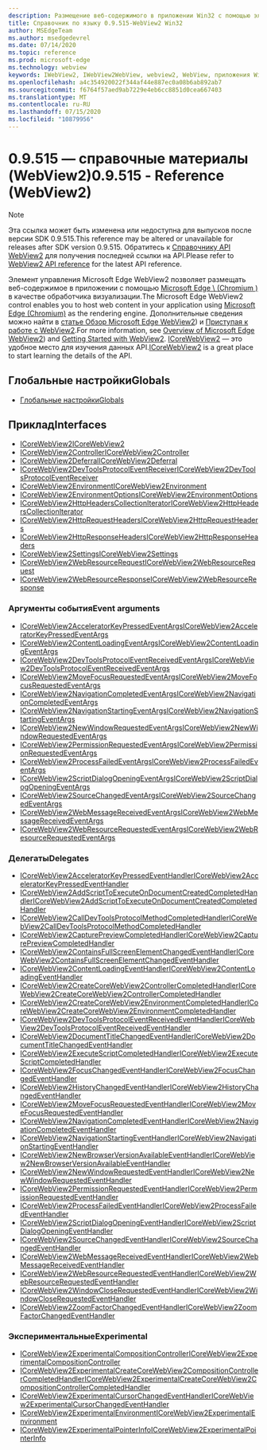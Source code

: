 ```yaml
---
description: Размещение веб-содержимого в приложении Win32 с помощью элемента управления Microsoft Edge WebView 2
title: Справочник по языку 0.9.515-WebView2 Win32
author: MSEdgeTeam
ms.author: msedgedevrel
ms.date: 07/14/2020
ms.topic: reference
ms.prod: microsoft-edge
ms.technology: webview
keywords: IWebView2, IWebView2WebView, webview2, WebView, приложения Win32, Win32, EDGE, ICoreWebView2, ICoreWebView2Controller, элемент управления "веб-браузер", HTML Edge
ms.openlocfilehash: a4c354920022f344af44e887ec0a08b6ab892ab7
ms.sourcegitcommit: f6764f57aed9ab7229e4eb6cc8851d0cea667403
ms.translationtype: MT
ms.contentlocale: ru-RU
ms.lasthandoff: 07/15/2020
ms.locfileid: "10879956"
---
```

# <span data-ttu-id="8bca1-104">0.9.515 — справочные материалы (WebView2)</span><span class="sxs-lookup"><span data-stu-id="8bca1-104">0.9.515 - Reference (WebView2)</span></span>  

> [!NOTE]
> <span data-ttu-id="8bca1-105">Эта ссылка может быть изменена или недоступна для выпусков после версии SDK 0.9.515.</span><span class="sxs-lookup"><span data-stu-id="8bca1-105">This reference may be altered or unavailable for releases after SDK version 0.9.515.</span></span> <span data-ttu-id="8bca1-106">Обратитесь к [Справочнику API WebView2](../../webview2-api-reference.md) для получения последней ссылки на API.</span><span class="sxs-lookup"><span data-stu-id="8bca1-106">Please refer to [WebView2 API reference](../../webview2-api-reference.md) for the latest API reference.</span></span>

<span data-ttu-id="8bca1-107">Элемент управления Microsoft Edge WebView2 позволяет размещать веб-содержимое в приложении с помощью [Microsoft Edge \ (Chromium \)](https://www.microsoftedgeinsider.com) в качестве обработчика визуализации.</span><span class="sxs-lookup"><span data-stu-id="8bca1-107">The Microsoft Edge WebView2 control enables you to host web content in your application using [Microsoft Edge \(Chromium\)](https://www.microsoftedgeinsider.com) as the rendering engine.</span></span>  <span data-ttu-id="8bca1-108">Дополнительные сведения можно найти в [статье Обзор Microsoft Edge WebView2](../../index.md)) и [Приступая к работе с WebView2](../../gettingstarted/win32.md).</span><span class="sxs-lookup"><span data-stu-id="8bca1-108">For more information, see [Overview of Microsoft Edge WebView2](../../index.md)) and [Getting Started with WebView2](../../gettingstarted/win32.md).</span></span>  <span data-ttu-id="8bca1-109">[ICoreWebView2](0-9-488/ICoreWebView2.md) — это удобное место для изучения данных API.</span><span class="sxs-lookup"><span data-stu-id="8bca1-109">[ICoreWebView2](0-9-488/ICoreWebView2.md) is a great place to start learning the details of the API.</span></span>  

## <span data-ttu-id="8bca1-110">Глобальные настройки</span><span class="sxs-lookup"><span data-stu-id="8bca1-110">Globals</span></span>  

*   [<span data-ttu-id="8bca1-111">Глобальные настройки</span><span class="sxs-lookup"><span data-stu-id="8bca1-111">Globals</span></span>](0-9-488/webview2-idl.md)  

## <span data-ttu-id="8bca1-112">Приклад</span><span class="sxs-lookup"><span data-stu-id="8bca1-112">Interfaces</span></span>  
*   [<span data-ttu-id="8bca1-113">ICoreWebView2</span><span class="sxs-lookup"><span data-stu-id="8bca1-113">ICoreWebView2</span></span>](0-9-488/icorewebview2.md)
*   [<span data-ttu-id="8bca1-114">ICoreWebView2Controller</span><span class="sxs-lookup"><span data-stu-id="8bca1-114">ICoreWebView2Controller</span></span>](0-9-488/icorewebview2controller.md)
*   [<span data-ttu-id="8bca1-115">ICoreWebView2Deferral</span><span class="sxs-lookup"><span data-stu-id="8bca1-115">ICoreWebView2Deferral</span></span>](0-9-488/icorewebview2deferral.md)
*   [<span data-ttu-id="8bca1-116">ICoreWebView2DevToolsProtocolEventReceiver</span><span class="sxs-lookup"><span data-stu-id="8bca1-116">ICoreWebView2DevToolsProtocolEventReceiver</span></span>](0-9-488/icorewebview2devtoolsprotocoleventreceiver.md)
*   [<span data-ttu-id="8bca1-117">ICoreWebView2Environment</span><span class="sxs-lookup"><span data-stu-id="8bca1-117">ICoreWebView2Environment</span></span>](0-9-488/icorewebview2environment.md)
*   [<span data-ttu-id="8bca1-118">ICoreWebView2EnvironmentOptions</span><span class="sxs-lookup"><span data-stu-id="8bca1-118">ICoreWebView2EnvironmentOptions</span></span>](0-9-488/icorewebview2environmentoptions.md)
*   [<span data-ttu-id="8bca1-119">ICoreWebView2HttpHeadersCollectionIterator</span><span class="sxs-lookup"><span data-stu-id="8bca1-119">ICoreWebView2HttpHeadersCollectionIterator</span></span>](0-9-488/icorewebview2httpheaderscollectioniterator.md)
*   [<span data-ttu-id="8bca1-120">ICoreWebView2HttpRequestHeaders</span><span class="sxs-lookup"><span data-stu-id="8bca1-120">ICoreWebView2HttpRequestHeaders</span></span>](0-9-488/icorewebview2httprequestheaders.md)
*   [<span data-ttu-id="8bca1-121">ICoreWebView2HttpResponseHeaders</span><span class="sxs-lookup"><span data-stu-id="8bca1-121">ICoreWebView2HttpResponseHeaders</span></span>](0-9-488/icorewebview2httpresponseheaders.md)
*   [<span data-ttu-id="8bca1-122">ICoreWebView2Settings</span><span class="sxs-lookup"><span data-stu-id="8bca1-122">ICoreWebView2Settings</span></span>](0-9-488/icorewebview2settings.md)
*   [<span data-ttu-id="8bca1-123">ICoreWebView2WebResourceRequest</span><span class="sxs-lookup"><span data-stu-id="8bca1-123">ICoreWebView2WebResourceRequest</span></span>](0-9-488/icorewebview2webresourcerequest.md)
*   [<span data-ttu-id="8bca1-124">ICoreWebView2WebResourceResponse</span><span class="sxs-lookup"><span data-stu-id="8bca1-124">ICoreWebView2WebResourceResponse</span></span>](0-9-488/icorewebview2webresourceresponse.md)

### <span data-ttu-id="8bca1-125">Аргументы события</span><span class="sxs-lookup"><span data-stu-id="8bca1-125">Event arguments</span></span>

*   [<span data-ttu-id="8bca1-126">ICoreWebView2AcceleratorKeyPressedEventArgs</span><span class="sxs-lookup"><span data-stu-id="8bca1-126">ICoreWebView2AcceleratorKeyPressedEventArgs</span></span>](0-9-488/icorewebview2acceleratorkeypressedeventargs.md)
*   [<span data-ttu-id="8bca1-127">ICoreWebView2ContentLoadingEventArgs</span><span class="sxs-lookup"><span data-stu-id="8bca1-127">ICoreWebView2ContentLoadingEventArgs</span></span>](0-9-488/icorewebview2contentloadingeventargs.md)
*   [<span data-ttu-id="8bca1-128">ICoreWebView2DevToolsProtocolEventReceivedEventArgs</span><span class="sxs-lookup"><span data-stu-id="8bca1-128">ICoreWebView2DevToolsProtocolEventReceivedEventArgs</span></span>](0-9-488/icorewebview2devtoolsprotocoleventreceivedeventargs.md)
*   [<span data-ttu-id="8bca1-129">ICoreWebView2MoveFocusRequestedEventArgs</span><span class="sxs-lookup"><span data-stu-id="8bca1-129">ICoreWebView2MoveFocusRequestedEventArgs</span></span>](0-9-488/icorewebview2movefocusrequestedeventargs.md)
*   [<span data-ttu-id="8bca1-130">ICoreWebView2NavigationCompletedEventArgs</span><span class="sxs-lookup"><span data-stu-id="8bca1-130">ICoreWebView2NavigationCompletedEventArgs</span></span>](0-9-488/icorewebview2navigationcompletedeventargs.md)
*   [<span data-ttu-id="8bca1-131">ICoreWebView2NavigationStartingEventArgs</span><span class="sxs-lookup"><span data-stu-id="8bca1-131">ICoreWebView2NavigationStartingEventArgs</span></span>](0-9-488/icorewebview2navigationstartingeventargs.md)
*   [<span data-ttu-id="8bca1-132">ICoreWebView2NewWindowRequestedEventArgs</span><span class="sxs-lookup"><span data-stu-id="8bca1-132">ICoreWebView2NewWindowRequestedEventArgs</span></span>](0-9-488/icorewebview2newwindowrequestedeventargs.md)
*   [<span data-ttu-id="8bca1-133">ICoreWebView2PermissionRequestedEventArgs</span><span class="sxs-lookup"><span data-stu-id="8bca1-133">ICoreWebView2PermissionRequestedEventArgs</span></span>](0-9-488/icorewebview2permissionrequestedeventargs.md)
*   [<span data-ttu-id="8bca1-134">ICoreWebView2ProcessFailedEventArgs</span><span class="sxs-lookup"><span data-stu-id="8bca1-134">ICoreWebView2ProcessFailedEventArgs</span></span>](0-9-488/icorewebview2processfailedeventargs.md)
*   [<span data-ttu-id="8bca1-135">ICoreWebView2ScriptDialogOpeningEventArgs</span><span class="sxs-lookup"><span data-stu-id="8bca1-135">ICoreWebView2ScriptDialogOpeningEventArgs</span></span>](0-9-488/icorewebview2scriptdialogopeningeventargs.md)
*   [<span data-ttu-id="8bca1-136">ICoreWebView2SourceChangedEventArgs</span><span class="sxs-lookup"><span data-stu-id="8bca1-136">ICoreWebView2SourceChangedEventArgs</span></span>](0-9-488/icorewebview2sourcechangedeventargs.md)
*   [<span data-ttu-id="8bca1-137">ICoreWebView2WebMessageReceivedEventArgs</span><span class="sxs-lookup"><span data-stu-id="8bca1-137">ICoreWebView2WebMessageReceivedEventArgs</span></span>](0-9-488/icorewebview2webmessagereceivedeventargs.md)
*   [<span data-ttu-id="8bca1-138">ICoreWebView2WebResourceRequestedEventArgs</span><span class="sxs-lookup"><span data-stu-id="8bca1-138">ICoreWebView2WebResourceRequestedEventArgs</span></span>](0-9-488/icorewebview2webresourcerequestedeventargs.md)

### <span data-ttu-id="8bca1-139">Делегаты</span><span class="sxs-lookup"><span data-stu-id="8bca1-139">Delegates</span></span>

*   [<span data-ttu-id="8bca1-140">ICoreWebView2AcceleratorKeyPressedEventHandler</span><span class="sxs-lookup"><span data-stu-id="8bca1-140">ICoreWebView2AcceleratorKeyPressedEventHandler</span></span>](0-9-488/icorewebview2acceleratorkeypressedeventhandler.md)
*   [<span data-ttu-id="8bca1-141">ICoreWebView2AddScriptToExecuteOnDocumentCreatedCompletedHandler</span><span class="sxs-lookup"><span data-stu-id="8bca1-141">ICoreWebView2AddScriptToExecuteOnDocumentCreatedCompletedHandler</span></span>](0-9-488/icorewebview2addscripttoexecuteondocumentcreatedcompletedhandler.md)
*   [<span data-ttu-id="8bca1-142">ICoreWebView2CallDevToolsProtocolMethodCompletedHandler</span><span class="sxs-lookup"><span data-stu-id="8bca1-142">ICoreWebView2CallDevToolsProtocolMethodCompletedHandler</span></span>](0-9-488/icorewebview2calldevtoolsprotocolmethodcompletedhandler.md)
*   [<span data-ttu-id="8bca1-143">ICoreWebView2CapturePreviewCompletedHandler</span><span class="sxs-lookup"><span data-stu-id="8bca1-143">ICoreWebView2CapturePreviewCompletedHandler</span></span>](0-9-488/icorewebview2capturepreviewcompletedhandler.md)
*   [<span data-ttu-id="8bca1-144">ICoreWebView2ContainsFullScreenElementChangedEventHandler</span><span class="sxs-lookup"><span data-stu-id="8bca1-144">ICoreWebView2ContainsFullScreenElementChangedEventHandler</span></span>](0-9-488/icorewebview2containsfullscreenelementchangedeventhandler.md)
*   [<span data-ttu-id="8bca1-145">ICoreWebView2ContentLoadingEventHandler</span><span class="sxs-lookup"><span data-stu-id="8bca1-145">ICoreWebView2ContentLoadingEventHandler</span></span>](0-9-488/icorewebview2contentloadingeventhandler.md)
*   [<span data-ttu-id="8bca1-146">ICoreWebView2CreateCoreWebView2ControllerCompletedHandler</span><span class="sxs-lookup"><span data-stu-id="8bca1-146">ICoreWebView2CreateCoreWebView2ControllerCompletedHandler</span></span>](0-9-488/icorewebview2createcorewebview2controllercompletedhandler.md)
*   [<span data-ttu-id="8bca1-147">ICoreWebView2CreateCoreWebView2EnvironmentCompletedHandler</span><span class="sxs-lookup"><span data-stu-id="8bca1-147">ICoreWebView2CreateCoreWebView2EnvironmentCompletedHandler</span></span>](0-9-488/icorewebview2createcorewebview2environmentcompletedhandler.md)
*   [<span data-ttu-id="8bca1-148">ICoreWebView2DevToolsProtocolEventReceivedEventHandler</span><span class="sxs-lookup"><span data-stu-id="8bca1-148">ICoreWebView2DevToolsProtocolEventReceivedEventHandler</span></span>](0-9-488/icorewebview2devtoolsprotocoleventreceivedeventhandler.md)
*   [<span data-ttu-id="8bca1-149">ICoreWebView2DocumentTitleChangedEventHandler</span><span class="sxs-lookup"><span data-stu-id="8bca1-149">ICoreWebView2DocumentTitleChangedEventHandler</span></span>](0-9-488/icorewebview2documenttitlechangedeventhandler.md)
*   [<span data-ttu-id="8bca1-150">ICoreWebView2ExecuteScriptCompletedHandler</span><span class="sxs-lookup"><span data-stu-id="8bca1-150">ICoreWebView2ExecuteScriptCompletedHandler</span></span>](0-9-488/icorewebview2executescriptcompletedhandler.md)
*   [<span data-ttu-id="8bca1-151">ICoreWebView2FocusChangedEventHandler</span><span class="sxs-lookup"><span data-stu-id="8bca1-151">ICoreWebView2FocusChangedEventHandler</span></span>](0-9-488/icorewebview2focuschangedeventhandler.md)
*   [<span data-ttu-id="8bca1-152">ICoreWebView2HistoryChangedEventHandler</span><span class="sxs-lookup"><span data-stu-id="8bca1-152">ICoreWebView2HistoryChangedEventHandler</span></span>](0-9-488/icorewebview2historychangedeventhandler.md)
*   [<span data-ttu-id="8bca1-153">ICoreWebView2MoveFocusRequestedEventHandler</span><span class="sxs-lookup"><span data-stu-id="8bca1-153">ICoreWebView2MoveFocusRequestedEventHandler</span></span>](0-9-488/icorewebview2movefocusrequestedeventhandler.md)
*   [<span data-ttu-id="8bca1-154">ICoreWebView2NavigationCompletedEventHandler</span><span class="sxs-lookup"><span data-stu-id="8bca1-154">ICoreWebView2NavigationCompletedEventHandler</span></span>](0-9-488/icorewebview2navigationcompletedeventhandler.md)
*   [<span data-ttu-id="8bca1-155">ICoreWebView2NavigationStartingEventHandler</span><span class="sxs-lookup"><span data-stu-id="8bca1-155">ICoreWebView2NavigationStartingEventHandler</span></span>](0-9-488/icorewebview2navigationstartingeventhandler.md)
*   [<span data-ttu-id="8bca1-156">ICoreWebView2NewBrowserVersionAvailableEventHandler</span><span class="sxs-lookup"><span data-stu-id="8bca1-156">ICoreWebView2NewBrowserVersionAvailableEventHandler</span></span>](0-9-488/icorewebview2newbrowserversionavailableeventhandler.md)
*   [<span data-ttu-id="8bca1-157">ICoreWebView2NewWindowRequestedEventHandler</span><span class="sxs-lookup"><span data-stu-id="8bca1-157">ICoreWebView2NewWindowRequestedEventHandler</span></span>](0-9-488/icorewebview2newwindowrequestedeventhandler.md)
*   [<span data-ttu-id="8bca1-158">ICoreWebView2PermissionRequestedEventHandler</span><span class="sxs-lookup"><span data-stu-id="8bca1-158">ICoreWebView2PermissionRequestedEventHandler</span></span>](0-9-488/icorewebview2permissionrequestedeventhandler.md)
*   [<span data-ttu-id="8bca1-159">ICoreWebView2ProcessFailedEventHandler</span><span class="sxs-lookup"><span data-stu-id="8bca1-159">ICoreWebView2ProcessFailedEventHandler</span></span>](0-9-488/icorewebview2processfailedeventhandler.md)
*   [<span data-ttu-id="8bca1-160">ICoreWebView2ScriptDialogOpeningEventHandler</span><span class="sxs-lookup"><span data-stu-id="8bca1-160">ICoreWebView2ScriptDialogOpeningEventHandler</span></span>](0-9-488/icorewebview2scriptdialogopeningeventhandler.md)
*   [<span data-ttu-id="8bca1-161">ICoreWebView2SourceChangedEventHandler</span><span class="sxs-lookup"><span data-stu-id="8bca1-161">ICoreWebView2SourceChangedEventHandler</span></span>](0-9-488/icorewebview2sourcechangedeventhandler.md)
*   [<span data-ttu-id="8bca1-162">ICoreWebView2WebMessageReceivedEventHandler</span><span class="sxs-lookup"><span data-stu-id="8bca1-162">ICoreWebView2WebMessageReceivedEventHandler</span></span>](0-9-488/icorewebview2webmessagereceivedeventhandler.md)
*   [<span data-ttu-id="8bca1-163">ICoreWebView2WebResourceRequestedEventHandler</span><span class="sxs-lookup"><span data-stu-id="8bca1-163">ICoreWebView2WebResourceRequestedEventHandler</span></span>](0-9-488/icorewebview2webresourcerequestedeventhandler.md)
*   [<span data-ttu-id="8bca1-164">ICoreWebView2WindowCloseRequestedEventHandler</span><span class="sxs-lookup"><span data-stu-id="8bca1-164">ICoreWebView2WindowCloseRequestedEventHandler</span></span>](0-9-488/icorewebview2windowcloserequestedeventhandler.md)
*   [<span data-ttu-id="8bca1-165">ICoreWebView2ZoomFactorChangedEventHandler</span><span class="sxs-lookup"><span data-stu-id="8bca1-165">ICoreWebView2ZoomFactorChangedEventHandler</span></span>](0-9-488/icorewebview2zoomfactorchangedeventhandler.md)

### <span data-ttu-id="8bca1-166">Экспериментальные</span><span class="sxs-lookup"><span data-stu-id="8bca1-166">Experimental</span></span>

*   [<span data-ttu-id="8bca1-167">ICoreWebView2ExperimentalCompositionController</span><span class="sxs-lookup"><span data-stu-id="8bca1-167">ICoreWebView2ExperimentalCompositionController</span></span>](0-9-488/icorewebview2experimentalcompositioncontroller.md)
*   [<span data-ttu-id="8bca1-168">ICoreWebView2ExperimentalCreateCoreWebView2CompositionControllerCompletedHandler</span><span class="sxs-lookup"><span data-stu-id="8bca1-168">ICoreWebView2ExperimentalCreateCoreWebView2CompositionControllerCompletedHandler</span></span>](0-9-488/icorewebview2experimentalcreatecorewebview2compositioncontrollercompletedhandler.md)
*   [<span data-ttu-id="8bca1-169">ICoreWebView2ExperimentalCursorChangedEventHandler</span><span class="sxs-lookup"><span data-stu-id="8bca1-169">ICoreWebView2ExperimentalCursorChangedEventHandler</span></span>](0-9-488/icorewebview2experimentalcursorchangedeventhandler.md)
*   [<span data-ttu-id="8bca1-170">ICoreWebView2ExperimentalEnvironment</span><span class="sxs-lookup"><span data-stu-id="8bca1-170">ICoreWebView2ExperimentalEnvironment</span></span>](0-9-488/icorewebview2experimentalenvironment.md)
*   [<span data-ttu-id="8bca1-171">ICoreWebView2ExperimentalPointerInfo</span><span class="sxs-lookup"><span data-stu-id="8bca1-171">ICoreWebView2ExperimentalPointerInfo</span></span>](0-9-488/icorewebview2experimentalpointerinfo.md)
